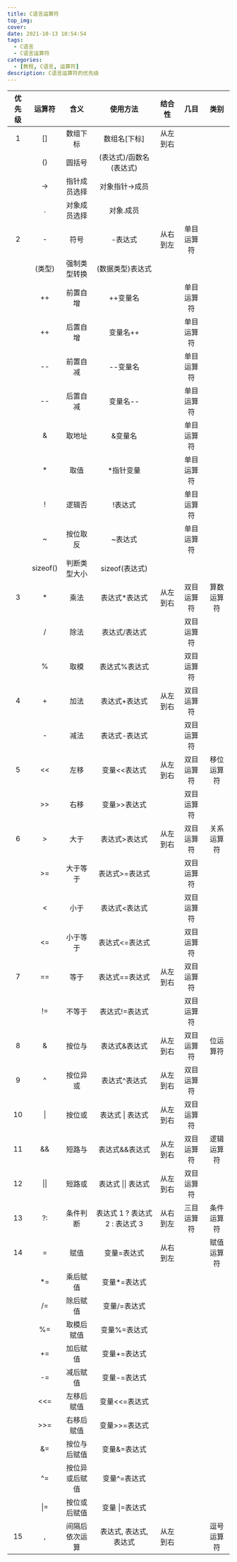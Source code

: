 ```yaml
---
title: C语言运算符
top_img:
cover:
date: 2021-10-13 10:54:54
tags:
  - C语言
  - C语言运算符
categories:
  - [教程, C语言, 运算符]
description: C语言运算符的优先级
---
```


| 优先级 |    运算符    |      含义      |            使用方法            |  结合性  |    几目    |    类别    |
| :----: | :----------: | :------------: | :----------------------------: | :------: | :--------: | :--------: |
|   1    |      []      |    数组下标    |          数组名[下标]          | 从左到右 |            |            |
|        |      ()      |     圆括号     |    (表达式)/函数名(表达式)     |          |            |            |
|        |      ->      |  指针成员选择  |         对象指针->成员         |          |            |            |
|        |      .       |  对象成员选择  |           对象.成员            |          |            |            |
|   2    |      -       |      符号      |            -表达式             | 从右到左 | 单目运算符 |            |
|        |    (类型)    |  强制类型转换  |        (数据类型)表达式        |          |            |            |
|        |      ++      |    前置自增    |            ++变量名            |          | 单目运算符 |            |
|        |      ++      |    后置自增    |            变量名++            |          | 单目运算符 |            |
|        |      --      |    前置自减    |            --变量名            |          | 单目运算符 |            |
|        |      --      |    后置自减    |            变量名--            |          | 单目运算符 |            |
|        |      &       |     取地址     |            &变量名             |          | 单目运算符 |            |
|        |      \*      |      取值      |           \*指针变量           |          | 单目运算符 |            |
|        |      !       |     逻辑否     |            !表达式             |          | 单目运算符 |            |
|        |      ~       |    按位取反    |            ~表达式             |          | 单目运算符 |            |
|        |   sizeof()   |  判断类型大小  |         sizeof(表达式)         |          |            |            |
|   3    |      \*      |      乘法      |         表达式\*表达式         | 从左到右 | 双目运算符 | 算数运算符 |
|        |      /       |      除法      |         表达式/表达式          |          | 双目运算符 |            |
|        |      %       |      取模      |         表达式%表达式          |          | 双目运算符 |            |
|   4    |      +       |      加法      |         表达式+表达式          | 从左到右 | 双目运算符 |            |
|        |      -       |      减法      |         表达式-表达式          |          | 双目运算符 |            |
|   5    |      <<      |      左移      |          变量<<表达式          | 从左到右 | 双目运算符 | 移位运算符 |
|        |      >>      |      右移      |          变量>>表达式          |          | 双目运算符 |            |
|   6    |      >       |      大于      |         表达式>表达式          | 从左到右 | 双目运算符 | 关系运算符 |
|        |      >=      |    大于等于    |         表达式>=表达式         |          | 双目运算符 |            |
|        |      <       |      小于      |         表达式<表达式          |          | 双目运算符 |            |
|        |      <=      |    小于等于    |         表达式<=表达式         |          | 双目运算符 |            |
|   7    |      ==      |      等于      |         表达式==表达式         | 从左到右 | 双目运算符 |            |
|        |      !=      |     不等于     |         表达式!=表达式         |          | 双目运算符 |            |
|   8    |      &       |     按位与     |         表达式&表达式          | 从左到右 | 双目运算符 |  位运算符  |
|   9    |      ^       |    按位异或    |         表达式^表达式          | 从左到右 | 双目运算符 |            |
|   10   |    &#124;    |     按位或     |      表达式 &#124; 表达式      | 从左到右 | 双目运算符 |            |
|   11   |      &&      |     短路与     |         表达式&&表达式         | 从左到右 | 双目运算符 | 逻辑运算符 |
|   12   | &#124;&#124; |     短路或     |   表达式 &#124;&#124; 表达式   | 从左到右 | 双目运算符 |            |
|   13   |      ?:      |    条件判断    | 表达式 1 ? 表达式 2 : 表达式 3 | 从右到左 | 三目运算符 | 条件运算符 |
|   14   |      =       |      赋值      |          变量=表达式           | 从右到左 |            | 赋值运算符 |
|        |     \*=      |    乘后赋值    |         变量\*=表达式          |          |            |            |
|        |      /=      |    除后赋值    |          变量/=表达式          |          |            |            |
|        |      %=      |   取模后赋值   |          变量%=表达式          |          |            |            |
|        |      +=      |    加后赋值    |          变量+=表达式          |          |            |            |
|        |      -=      |    减后赋值    |          变量-=表达式          |          |            |            |
|        |     <<=      |   左移后赋值   |         变量<<=表达式          |          |            |            |
|        |     >>=      |   右移后赋值   |         变量>>=表达式          |          |            |            |
|        |      &=      |  按位与后赋值  |          变量&=表达式          |          |            |            |
|        |      ^=      | 按位异或后赋值 |          变量^=表达式          |          |            |            |
|        |   &#124;=    |  按位或后赋值  |       变量 &#124;=表达式       |          |            |            |
|   15   |      ,       | 间隔后依次运算 |     表达式, 表达式, 表达式     | 从左到右 |            | 逗号运算符 |

